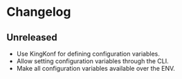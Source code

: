 # Changelog

## Unreleased

* Use KingKonf for defining configuration variables.
* Allow setting configuration variables through the CLI.
* Make all configuration variables available over the ENV.
